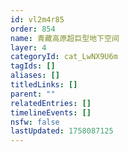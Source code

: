 ```yaml
---
id: vl2m4r85
order: 854
name: 青藏高原超巨型地下空间
layer: 4
categoryId: cat_LwNX9U6m
tagIds: []
aliases: []
titledLinks: []
parent: ""
relatedEntries: []
timelineEvents: []
nsfw: false
lastUpdated: 1758087125
---
```



